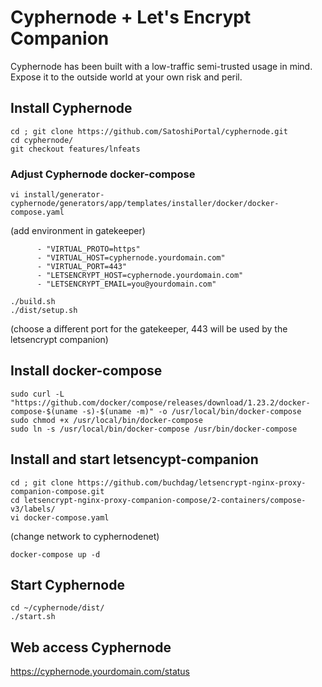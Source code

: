 # Cyphernode + Let's Encrypt Companion

Cyphernode has been built with a low-traffic semi-trusted usage in mind.  Expose it to the outside world at your own risk and peril.

## Install Cyphernode

```
cd ; git clone https://github.com/SatoshiPortal/cyphernode.git
cd cyphernode/
git checkout features/lnfeats
```

### Adjust Cyphernode docker-compose

```
vi install/generator-cyphernode/generators/app/templates/installer/docker/docker-compose.yaml
```

(add environment in gatekeeper)
```
      - "VIRTUAL_PROTO=https"
      - "VIRTUAL_HOST=cyphernode.yourdomain.com"
      - "VIRTUAL_PORT=443"
      - "LETSENCRYPT_HOST=cyphernode.yourdomain.com"
      - "LETSENCRYPT_EMAIL=you@yourdomain.com"
```

```
./build.sh
./dist/setup.sh
```

(choose a different port for the gatekeeper, 443 will be used by the letsencrypt companion)

## Install docker-compose

```
sudo curl -L "https://github.com/docker/compose/releases/download/1.23.2/docker-compose-$(uname -s)-$(uname -m)" -o /usr/local/bin/docker-compose
sudo chmod +x /usr/local/bin/docker-compose
sudo ln -s /usr/local/bin/docker-compose /usr/bin/docker-compose
```

## Install and start letsencypt-companion

```
cd ; git clone https://github.com/buchdag/letsencrypt-nginx-proxy-companion-compose.git
cd letsencrypt-nginx-proxy-companion-compose/2-containers/compose-v3/labels/
vi docker-compose.yaml
```

(change network to cyphernodenet)

```
docker-compose up -d
```

## Start Cyphernode

```
cd ~/cyphernode/dist/
./start.sh
```

## Web access Cyphernode

https://cyphernode.yourdomain.com/status
